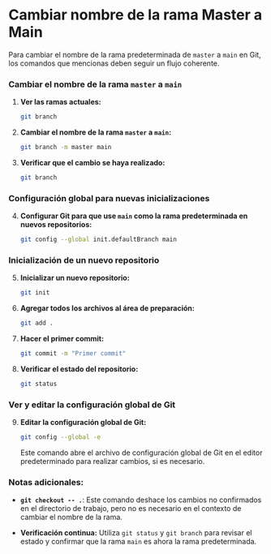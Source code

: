 # Cambiar nombre de la rama Master a Main

Para cambiar el nombre de la rama predeterminada de `master` a `main` en Git, los comandos que mencionas deben seguir un flujo coherente.

### **Cambiar el nombre de la rama `master` a `main`**

1. **Ver las ramas actuales:**
   ```bash
   git branch
   ```

2. **Cambiar el nombre de la rama `master` a `main`:**
   ```bash
   git branch -m master main
   ```

3. **Verificar que el cambio se haya realizado:**
   ```bash
   git branch
   ```

### **Configuración global para nuevas inicializaciones**

4. **Configurar Git para que use `main` como la rama predeterminada en nuevos repositorios:**
   ```bash
   git config --global init.defaultBranch main
   ```

### **Inicialización de un nuevo repositorio**

5. **Inicializar un nuevo repositorio:**
   ```bash
   git init
   ```

6. **Agregar todos los archivos al área de preparación:**
   ```bash
   git add .
   ```

7. **Hacer el primer commit:**
   ```bash
   git commit -m "Primer commit"
   ```

8. **Verificar el estado del repositorio:**
   ```bash
   git status
   ```

### **Ver y editar la configuración global de Git**

9. **Editar la configuración global de Git:**
   ```bash
   git config --global -e
   ```
   Este comando abre el archivo de configuración global de Git en el editor predeterminado para realizar cambios, si es necesario.

### **Notas adicionales:**

- **`git checkout -- .`**: Este comando deshace los cambios no confirmados en el directorio de trabajo, pero no es necesario en el contexto de cambiar el nombre de la rama.
  
- **Verificación continua:** Utiliza `git status` y `git branch` para revisar el estado y confirmar que la rama `main` es ahora la rama predeterminada.

